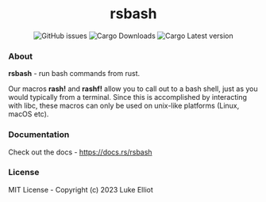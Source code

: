 <div align="center">

# rsbash

![GitHub issues](https://img.shields.io/github/issues/ljelliot/rash)
![Cargo Downloads](https://img.shields.io/crates/d/rsbash)
![Cargo Latest version](https://img.shields.io/crates/v/rsbash)

</div>

### About

**rsbash** - run bash commands from rust.

Our macros **rash!** and **rashf!** allow you to call out to a bash shell, just as you would typically from a terminal. Since this is accomplished by interacting with libc, these macros can only be used on unix-like platforms (Linux, macOS etc).

### Documentation

Check out the docs - https://docs.rs/rsbash

### License

MIT License - Copyright (c) 2023 Luke Elliot

